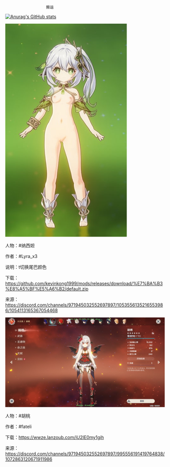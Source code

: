                       搬运

[![Anurag's GitHub stats](https://github-readme-stats.vercel.app/api?username=kevinkong1999)](https://github.com/anuraghazra/github-readme-stats)


![image](https://github.com/kevinkong1999/mods/blob/7e55d7210530476991ae1ebdf2be14f7de0eae38/IMG_20230212_222915_658.jpg)

人物：#纳西妲

作者：#Lyra_x3

说明：t切换尾巴颜色

下载：https://github.com/kevinkong1999/mods/releases/download/%E7%BA%B3%E8%A5%BF%E5%A6%B2/default.zip

来源：https://discord.com/channels/971945032552697897/1053556135216553986/1054113165367054468




![image](https://github.com/kevinkong1999/mods/blob/main/IMG_20230214_041122_144.jpg)

人物：#胡桃

作者：#fateli

下载：https://wwze.lanzoub.com/iU2IE0my1gih

来源：https://discord.com/channels/971945032552697897/995556191419764838/1072863120671911986
